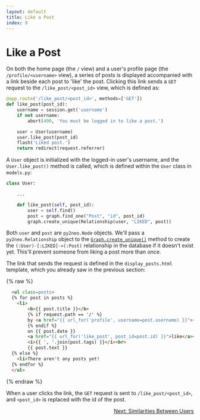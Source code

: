 ```yaml
---
layout: default
title: Like a Post
index: 9
---
```


# Like a Post

On both the home page (the `/` view) and a user's profile page (the `/profile/<username>` view), a series of posts is displayed accompanied with a link beside each post to 'like' the post. Clicking this link sends a `GET` request to the `/like_post/<post_id>` view, which is defined as:

```python
@app.route('/like_post/<post_id>', methods=['GET'])
def like_post(post_id):
    username = session.get('username')
    if not username:
        abort(400, 'You must be logged in to like a post.')

    user = User(username)
    user.like_post(post_id)
    flash('Liked post.')
    return redirect(request.referrer)
```

A `User` object is initialized with the logged-in user's username, and the `User.like_post()` method is called, which is defined within the `User` class in `models.py`:

```python
class User:

	...

    def like_post(self, post_id):
        user = self.find()
        post = graph.find_one("Post", "id", post_id)
        graph.create_unique(Relationship(user, "LIKED", post))
```

Both `user` and `post` are `py2neo.Node` objects. We'll pass a `py2neo.Relationship` object to the [`Graph.create_unique()`](http://py2neo.org/2.0/essentials.html#py2neo.Graph.create_unique) method to create the `(:User)-[:LIKED]->(:Post)` relationship in the database if it doesn't exist yet. This'll prevent someone from liking a post more than once.

The link that sends the request is defined in the `display_posts.html` template, which you already saw in the previous section:

{% raw %}
```html
  <ul class=posts>
  {% for post in posts %}
    <li>
    	<b>{{ post.title }}</b>
        {% if request.path == '/' %}
    	by <a href="{{ url_for('profile', username=post.username) }}">{{ post.username }}</a>
        {% endif %}
    	on {{ post.date }}
    	<a href="{{ url_for('like_post', post_id=post.id) }}">like</a><br>
    	<i>{{ ', '.join(post.tags) }}</i><br>
    	{{ post.text }}
  {% else %}
    <li>There aren't any posts yet!
  {% endfor %}
  </ul>
```
{% endraw %}

When a user clicks the link, the `GET` request is sent to `/like_post/<post_id>`, and `<post_id>` is replaced with the id of the post.

<p align="right"><a href="{{ site.baseurl }}/pages/similarity-between-users.html">Next: Similarities Between Users</a></p>